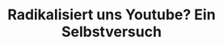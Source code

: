 ---
title: 'Radikalisiert uns Youtube? Ein Selbstversuch'

year: 2020

venue: "NZZ"

link: "https://www.nzz.ch/technologie/radikalisiert-uns-youtube-ein-selbstversuch-ld.1566778?reduced=true"

archive: "https://web.archive.org/web/20200803214638/https://www.nzz.ch/technologie/radikalisiert-uns-youtube-ein-selbstversuch-ld.1566778?reduced=true"

related_paper: 'Auditing Radicalization Pathways on YouTube'

---